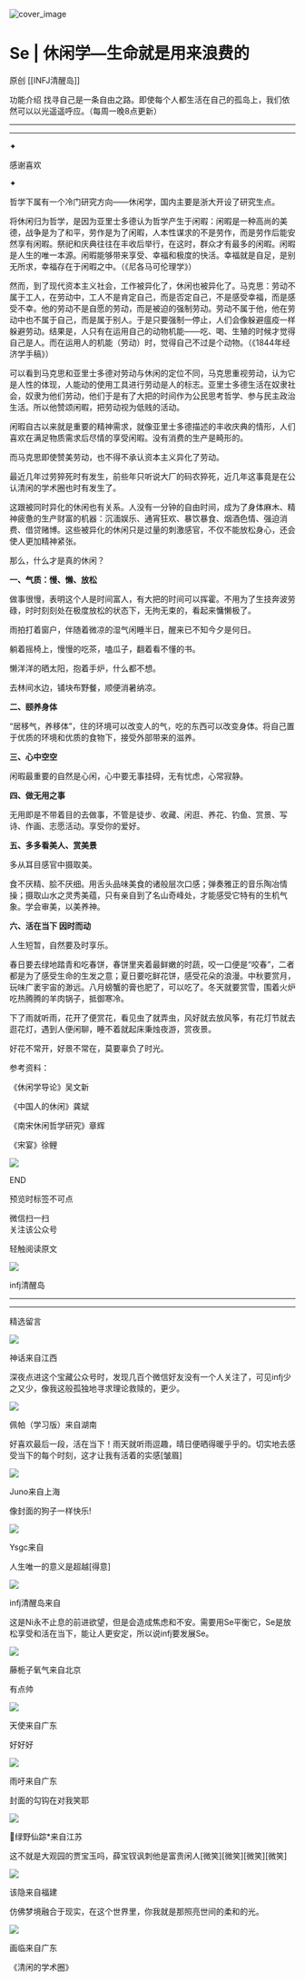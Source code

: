 ![cover_image](http://mmbiz.qpic.cn/mmbiz_jpg/DZCdtia4bJxrsSu4w3suUuIHn0AMVz6nLzngGu1vQAGbGpial2icMy0vETEb3KLeg1SYnT3L1jPNceYCPrQyl8MqQ/0?wx_fmt=jpeg)

#  Se | 休闲学—生命就是用来浪费的

原创  [[INFJ清醒岛]]  





功能介绍  找寻自己是一条自由之路。即使每个人都生活在自己的孤岛上，我们依然可以以光遥遥呼应。（每周一晚8点更新）

__ __

__ _ _

✦

  



感谢喜欢

✦

哲学下属有一个冷门研究方向——休闲学，国内主要是浙大开设了研究生点。  

将休闲归为哲学，是因为亚里士多德认为哲学产生于闲暇：闲暇是一种高尚的美德，战争是为了和平，劳作是为了闲暇，人本性谋求的不是劳作，而是劳作后能安然享有闲暇。祭祀和庆典往往在丰收后举行，在这时，群众才有最多的闲暇。闲暇是人生的唯一本源。闲暇能够带来享受、幸福和极度的快活。幸福就是自足，是别无所求，幸福存在于闲暇之中。（《尼各马可伦理学》）

然而，到了现代资本主义社会，工作被异化了，休闲也被异化了。马克思：劳动不属于工人，在劳动中，工人不是肯定自己，而是否定自己，不是感受幸福，而是感受不幸。他的劳动不是自愿的劳动，而是被迫的强制劳动。劳动不属于他，他在劳动中也不属于自己，而是属于别人。于是只要强制一停止，人们会像躲避瘟疫一样躲避劳动。结果是，人只有在运用自己的动物机能——吃、喝、生殖的时候才觉得自己是人。而在运用人的机能（劳动）时，觉得自己不过是个动物。（《1844年经济学手稿》）

可以看到马克思和亚里士多德对劳动与休闲的定位不同，马克思重视劳动，认为它是人性的体现，人能动的使用工具进行劳动是人的标志。亚里士多德生活在奴隶社会，奴隶为他们劳动，他们于是有了大把的时间作为公民思考哲学、参与民主政治生活。所以他赞颂闲暇，把劳动视为低贱的活动。

闲暇自古以来就是重要的精神需求，就像亚里士多德描述的丰收庆典的情形，人们喜欢在满足物质需求后尽情的享受闲暇。没有消费的生产是畸形的。

而马克思即使赞美劳动，也不得不承认资本主义异化了劳动。

最近几年过劳猝死时有发生，前些年只听说大厂的码农猝死，近几年这事竟是在公认清闲的学术圈也时有发生了。

这跟被同时异化的休闲也有关系。人没有一分钟的自由时间，成为了身体麻木、精神疲惫的生产财富的机器：沉湎娱乐、通宵狂欢、暴饮暴食、烟酒色情、强迫消费、借贷赌博。这些被异化的休闲只是过量的刺激感官，不仅不能放松身心，还会使人更加精神紧张。

那么，什么才是真的休闲？

**一、气质：慢、懒、放松**

做事很慢，表明这个人是时间富人，有大把的时间可以挥霍。不用为了生技奔波劳碌，时时刻刻处在极度放松的状态下，无拘无束的，看起来慵懒极了。

雨拍打着窗户，伴随着微凉的湿气闲睡半日，醒来已不知今夕是何日。

躺着摇椅上，慢慢的吃茶，嗑瓜子，翻着看不懂的书。

懒洋洋的晒太阳，抱着手炉，什么都不想。

去林间水边，铺块布野餐，顺便消暑纳凉。

**二、颐养身体**

“居移气，养移体”，住的环境可以改变人的气，吃的东西可以改变身体。将自己置于优质的环境和优质的食物下，接受外部带来的滋养。

  

**三、心中空空**

闲暇最重要的自然是心闲，心中要无事挂碍，无有忧虑，心常寂静。

  

**四、做无用之事**

无用即是不带着目的去做事，不管是徒步、收藏、闲逛、养花、钓鱼、赏景、写诗、作画、志愿活动。享受你的爱好。

  

**五、多多看美人、赏美景**

多从耳目感官中摄取美。

食不厌精、脍不厌细。用舌头品味美食的诸般层次口感；弹奏雅正的音乐陶冶情操；摄取山水之灵秀美蕴，只有亲自到了名山奇峰处，才能感受它特有的生机气象。学会审美，以美养神。

  

**六、活在当下 因时而动**

人生短暂，自然要及时享乐。

春日要去绿地踏青和吃春饼，春饼里夹着最鲜嫩的时蔬，咬一口便是“咬春”，二者都是为了感受生命的生发之意；夏日要吃鲜花饼，感受花朵的浪漫。中秋要赏月，玩味广袤宇宙的渺远。八月螃蟹的膏也肥了，可以吃了。冬天就要赏雪，围着火炉吃热腾腾的羊肉锅子，抵御寒冷。

下了雨就听雨，花开了便赏花，看见虫了就弄虫，风好就去放风筝，有花灯节就去逛花灯，遇到人便闲聊，睡不着就起床秉烛夜游，赏夜景。

好花不常开，好景不常在，莫要辜负了时光。

参考资料：

《休闲学导论》吴文新

《中国人的休闲》龚斌

《南宋休闲哲学研究》章辉

《宋宴》徐鲤

  

![](https://mmbiz.qpic.cn/mmbiz_gif/7FiadXCUBpqt43ySAFleQonQAWQDMwvCPOiaiaFlUYSG8ibicVqc4d5rBa4niaAWr9DmauJ43FCich2gaNDU6PiaKZQf6w/640?wx_fmt=gif)

END  

预览时标签不可点

微信扫一扫  
关注该公众号



轻触阅读原文

![](http://mmbiz.qpic.cn/mmbiz_png/DZCdtia4bJxpcRrqEcIicNn7icChObS1Eqm6u2hlN1LGAHvlMHZg6O2a3A47KdeC6IqvVTuryNZQpDFQ1LX3JvT9w/0?wx_fmt=png)

infj清醒岛







****



****





精选留言

![](http://mmsns.qpic.cn/mmsns/iaxNB5XaibCeLTYWIUGCYm7cS1kFxTx4ibUSEBZJ6VnOdXPDItJ9PaGRg/0)

神话来自江西

深夜点进这个宝藏公众号时，发现几百个微信好友没有一个人关注了，可见infj少之又少，像我这般孤独地寻求理论救赎的，更少。

![](http://mmsns.qpic.cn/mmsns/iaxNB5XaibCeLTYWIUGCYm7cS1kFxTx4ibUSEBZJ6VnOdXPDItJ9PaGRg/0)

佩帕（学习版）来自湖南

好喜欢最后一段，活在当下！雨天就听雨逗趣，晴日便晒得暖乎乎的。切实地去感受当下的每个时刻，这才让我有活着的实感[皱眉]

![](http://mmsns.qpic.cn/mmsns/iaxNB5XaibCeLTYWIUGCYm7cS1kFxTx4ibUSEBZJ6VnOdXPDItJ9PaGRg/0)

Juno来自上海

像封面的狗子一样快乐!

![](http://mmsns.qpic.cn/mmsns/iaxNB5XaibCeLTYWIUGCYm7cS1kFxTx4ibUSEBZJ6VnOdXPDItJ9PaGRg/0)

Ysgc来自

人生唯一的意义是超越[得意]

![](http://wx.qlogo.cn/mmhead/Q3auHgzwzM4icoibBPppWkMrbLG1lB8KhWHaiaiabBib87BTTdVQC8Cyacg/64)

infj清醒岛来自

这是Ni永不止息的前进欲望，但是会造成焦虑和不安。需要用Se平衡它，Se是放松享受和活在当下，能让人更安定，所以说infj要发展Se。

![](http://mmsns.qpic.cn/mmsns/iaxNB5XaibCeLTYWIUGCYm7cS1kFxTx4ibUSEBZJ6VnOdXPDItJ9PaGRg/0)

藤栀子氧气来自北京

有点帅

![](http://mmsns.qpic.cn/mmsns/iaxNB5XaibCeLTYWIUGCYm7cS1kFxTx4ibUSEBZJ6VnOdXPDItJ9PaGRg/0)

天使来自广东

好好好

![](http://mmsns.qpic.cn/mmsns/iaxNB5XaibCeLTYWIUGCYm7cS1kFxTx4ibUSEBZJ6VnOdXPDItJ9PaGRg/0)

雨吁来自广东

封面的勾钩在对我笑耶

![](http://mmsns.qpic.cn/mmsns/iaxNB5XaibCeLTYWIUGCYm7cS1kFxTx4ibUSEBZJ6VnOdXPDItJ9PaGRg/0)

🌻绿野仙踪*来自江苏

这不就是大观园的贾宝玉吗，薛宝钗讽刺他是富贵闲人[微笑][微笑][微笑][微笑]

![](http://mmsns.qpic.cn/mmsns/iaxNB5XaibCeLTYWIUGCYm7cS1kFxTx4ibUSEBZJ6VnOdXPDItJ9PaGRg/0)

该隐来自福建

仿佛梦境融合于现实，在这个世界里，你我就是那照亮世间的柔和的光。

![](http://mmsns.qpic.cn/mmsns/iaxNB5XaibCeLTYWIUGCYm7cS1kFxTx4ibUSEBZJ6VnOdXPDItJ9PaGRg/0)

画临来自广东

《清闲的学术圈》

